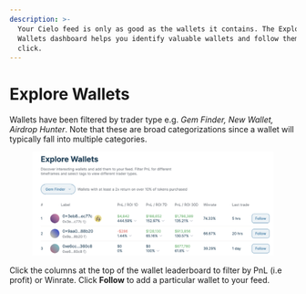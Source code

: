 ```yaml
---
description: >-
  Your Cielo feed is only as good as the wallets it contains. The Explore
  Wallets dashboard helps you identify valuable wallets and follow them in one
  click.
---
```


# Explore Wallets

Wallets have been filtered by trader type e.g. _Gem Finder, New Wallet, Airdrop Hunter_. Note that these are broad categorizations since a wallet will typically fall into multiple categories.

<figure><img src=".gitbook/assets/Screenshot 2024-03-02 at 16.31.13.png" alt=""><figcaption></figcaption></figure>

Click the columns at the top of the wallet leaderboard to filter by PnL (i.e profit) or Winrate. Click **Follow** to add a particular wallet to your feed.
